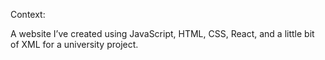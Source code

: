 Context: 

A website I’ve created using JavaScript, HTML, CSS, React, and a little bit of XML for a university project.

